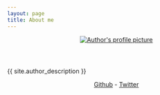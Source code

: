 ```yaml
---
layout: page
title: About me 
---
```


 <section class="author">
   <header> <a href="{{ site.baseurl }}"> <img class="profile" src="" alt="Author's profile picture"></a></header>
   <article>
      <p>
         {{ site.author_description }}
      </p>
      <p style="text-align: center;">
         <a href="https://github.com/engmahsa">Github</a> - <a href="https://twitter.com/???">Twitter</a>
      </p>
     </article>
 </section>  
